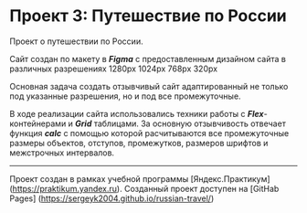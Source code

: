 # Проект 3: Путешествие по России

Проект о путешествии по России.

Сайт создан по макету в **_Figma_** с предоставленным дизайном сайта в различных разрешениях 1280px 1024px 768px 320px

Основная задача создать отзывчивый сайт адаптированный не только под указанные разрешения, но и под все промежуточные.

В ходе реализации сайта использовались техники работы с **_Flex_**-контейнерами и **_Grid_** таблицами. За основную отзывчивость отвечает функция **_calc_** с помощью которой расчитываются все промежуточные размеры объектов, отступов, промежутков, размеров шрифтов и межстрочных интервалов.

---

Проект создан в рамках учебной программы [Яндекс.Практикум] (https://praktikum.yandex.ru).
Созданный проект доступен на [GitHab Pages] (https://sergeyk2004.github.io/russian-travel/)
